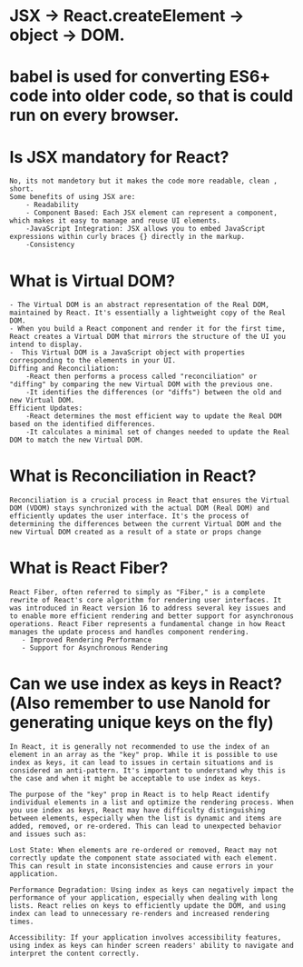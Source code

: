# JSX -> React.createElement -> object -> DOM.
# babel is used for converting ES6+ code into older code, so that is could run on every browser.
# Is JSX mandatory for React?
    No, its not mandetory but it makes the code more readable, clean , short.
    Some benefits of using JSX are:
        - Readability
        - Component Based: Each JSX element can represent a component, which makes it easy to manage and reuse UI elements.
        -JavaScript Integration: JSX allows you to embed JavaScript expressions within curly braces {} directly in the markup.
        -Consistency
# What is Virtual DOM?
    - The Virtual DOM is an abstract representation of the Real DOM, maintained by React. It's essentially a lightweight copy of the Real DOM.
    - When you build a React component and render it for the first time, React creates a Virtual DOM that mirrors the structure of the UI you intend to display.
    -  This Virtual DOM is a JavaScript object with properties corresponding to the elements in your UI.
    Diffing and Reconciliation:
        -React then performs a process called "reconciliation" or "diffing" by comparing the new Virtual DOM with the previous one.
        -It identifies the differences (or "diffs") between the old and new Virtual DOM.
    Efficient Updates:
        -React determines the most efficient way to update the Real DOM based on the identified differences.
        -It calculates a minimal set of changes needed to update the Real DOM to match the new Virtual DOM.

# What is Reconciliation in React?
    Reconciliation is a crucial process in React that ensures the Virtual DOM (VDOM) stays synchronized with the actual DOM (Real DOM) and efficiently updates the user interface. It's the process of determining the differences between the current Virtual DOM and the new Virtual DOM created as a result of a state or props change

# What is React Fiber?
    React Fiber, often referred to simply as "Fiber," is a complete rewrite of React's core algorithm for rendering user interfaces. It was introduced in React version 16 to address several key issues and to enable more efficient rendering and better support for asynchronous operations. React Fiber represents a fundamental change in how React manages the update process and handles component rendering.
       - Improved Rendering Performance
       - Support for Asynchronous Rendering

# Can we use index as keys in React?(Also remember to use NanoId for generating unique keys on the fly)
    In React, it is generally not recommended to use the index of an element in an array as the "key" prop. While it is possible to use index as keys, it can lead to issues in certain situations and is considered an anti-pattern. It's important to understand why this is the case and when it might be acceptable to use index as keys.

    The purpose of the "key" prop in React is to help React identify individual elements in a list and optimize the rendering process. When you use index as keys, React may have difficulty distinguishing between elements, especially when the list is dynamic and items are added, removed, or re-ordered. This can lead to unexpected behavior and issues such as:

    Lost State: When elements are re-ordered or removed, React may not correctly update the component state associated with each element. This can result in state inconsistencies and cause errors in your application.

    Performance Degradation: Using index as keys can negatively impact the performance of your application, especially when dealing with long lists. React relies on keys to efficiently update the DOM, and using index can lead to unnecessary re-renders and increased rendering times.

    Accessibility: If your application involves accessibility features, using index as keys can hinder screen readers' ability to navigate and interpret the content correctly.

#
